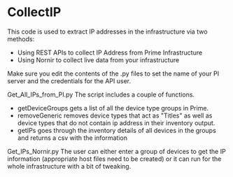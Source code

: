 # CollectIP
This code is used to extract IP addresses in the infrastructure via two methods:

-	Using REST APIs to collect IP Address from Prime Infrastructure
-	Using Nornir to collect live data from your infrastructure

Make sure you edit the contents of the .py files to set the name of your PI server and the credentials for the API user.

Get_All_IPs_from_PI.py
The script includes a couple of functions. 
- getDeviceGroups gets a list of all the device type groups in Prime.
- removeGeneric removes device types that act as "Titles" as well as device types that do not contain ip address in their inventory output.
- getIPs goes through the inventory details of all devices in the groups and returns a csv with the information

Get_IPs_Nornir.py
The user can either enter a group of devices to get the IP information (appropriate host files need to be created) or it can run for the whole infrastructure with a bit of tweaking.





